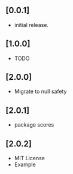 ## [0.0.1] 
* initial release.
## [1.0.0] 
* TODO 
## [2.0.0] 
* Migrate to null safety
## [2.0.1] 
* package scores
## [2.0.2] 
* MIT License
* Example
